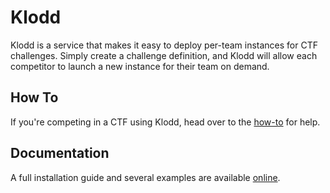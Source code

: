 # Klodd
Klodd is a service that makes it easy to deploy per-team instances for CTF challenges. Simply create a challenge definition, and Klodd will allow each competitor to launch a new instance for their team on demand.

## How To
If you're competing in a CTF using Klodd, head over to the [how-to](https://tjcsec.github.io/klodd/how-to/) for help.

## Documentation
A full installation guide and several examples are available [online](https://tjcsec.github.io/klodd/).
